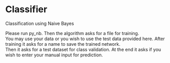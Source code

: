 # Classifier
Classification using Naive Bayes

Please run py_nb. Then the algorithm asks for a file for training.  
You may use your data or you wish to use the test data provided here. 
After training it asks for a name to save the trained network.  
Then it asks for a test dataset for class validation. 
At the end it asks if you wish to enter your manual input for prediction.    
